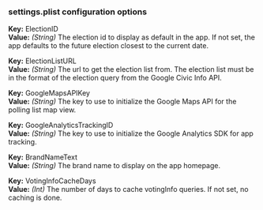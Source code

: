 ### settings.plist configuration options

**Key:** ElectionID  
**Value:** *(String)* The election id to display as default in the app. If not set, the app defaults to the future election closest to the current date.

**Key:** ElectionListURL  
**Value:** *(String)* The url to get the election list from. The election list must be in the format of the election query from the Google Civic Info API.

**Key:** GoogleMapsAPIKey  
**Value:** *(String)* The key to use to initialize the Google Maps API for the polling list map view.

**Key:** GoogleAnalyticsTrackingID  
**Value:** *(String)* The key to use to initialize the Google Analytics SDK for app tracking. 

**Key:** BrandNameText  
**Value:** *(String)* The brand name to display on the app homepage.

**Key:** VotingInfoCacheDays  
**Value:** *(Int)* The number of days to cache votingInfo queries. If not set, no caching is done.

